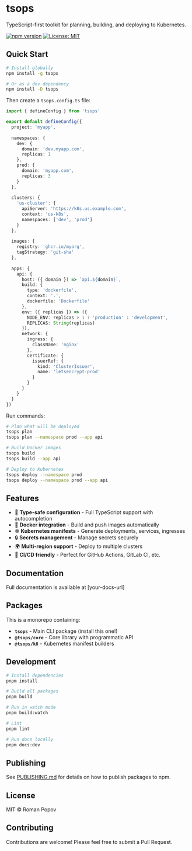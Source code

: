 # tsops

TypeScript-first toolkit for planning, building, and deploying to Kubernetes.

[![npm version](https://badge.fury.io/js/tsops.svg)](https://www.npmjs.com/package/tsops)
[![License: MIT](https://img.shields.io/badge/License-MIT-yellow.svg)](https://opensource.org/licenses/MIT)

## Quick Start

```bash
# Install globally
npm install -g tsops

# Or as a dev dependency
npm install -D tsops
```

Then create a `tsops.config.ts` file:

```typescript
import { defineConfig } from 'tsops'

export default defineConfig({
  project: 'myapp',
  
  namespaces: {
    dev: {
      domain: 'dev.myapp.com',
      replicas: 1
    },
    prod: {
      domain: 'myapp.com',
      replicas: 3
    }
  },
  
  clusters: {
    'us-cluster': {
      apiServer: 'https://k8s.us.example.com',
      context: 'us-k8s',
      namespaces: ['dev', 'prod']
    }
  },
  
  images: {
    registry: 'ghcr.io/myorg',
    tagStrategy: 'git-sha'
  },
  
  apps: {
    api: {
      host: ({ domain }) => `api.${domain}`,
      build: {
        type: 'dockerfile',
        context: '.',
        dockerfile: 'Dockerfile'
      },
      env: ({ replicas }) => ({
        NODE_ENV: replicas > 1 ? 'production' : 'development',
        REPLICAS: String(replicas)
      }),
      network: {
        ingress: {
          className: 'nginx'
        },
        certificate: {
          issuerRef: {
            kind: 'ClusterIssuer',
            name: 'letsencrypt-prod'
          }
        }
      }
    }
  }
})
```

Run commands:

```bash
# Plan what will be deployed
tsops plan
tsops plan --namespace prod --app api

# Build Docker images
tsops build
tsops build --app api

# Deploy to Kubernetes
tsops deploy --namespace prod
tsops deploy --namespace prod --app api
```

## Features

- 🎯 **Type-safe configuration** - Full TypeScript support with autocompletion
- 🐳 **Docker integration** - Build and push images automatically
- ☸️ **Kubernetes manifests** - Generate deployments, services, ingresses
- 🔒 **Secrets management** - Manage secrets securely
- 🌍 **Multi-region support** - Deploy to multiple clusters
- 🚀 **CI/CD friendly** - Perfect for GitHub Actions, GitLab CI, etc.

## Documentation

Full documentation is available at [your-docs-url]

## Packages

This is a monorepo containing:

- **`tsops`** - Main CLI package (install this one!)
- **`@tsops/core`** - Core library with programmatic API
- **`@tsops/k8`** - Kubernetes manifest builders

## Development

```bash
# Install dependencies
pnpm install

# Build all packages
pnpm build

# Run in watch mode
pnpm build:watch

# Lint
pnpm lint

# Run docs locally
pnpm docs:dev
```

## Publishing

See [PUBLISHING.md](./PUBLISHING.md) for details on how to publish packages to npm.

## License

MIT © Roman Popov

## Contributing

Contributions are welcome! Please feel free to submit a Pull Request.
